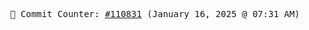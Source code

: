 <p align="center">
    <samp>
        📮 Commit Counter: <a href="https://github.com/Javascript-void0/Javascript-void0/commits/main">#110831</a> (January 16, 2025 @ 07:31 AM)
    </samp>
</p>